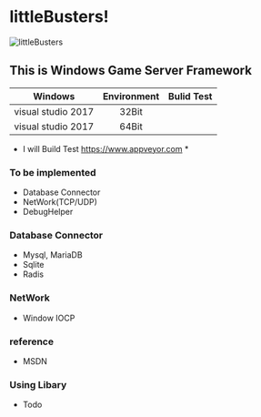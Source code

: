 # littleBusters!

![littleBusters]()

## This is Windows Game Server Framework

| Windows       | Environment   | Bulid Test|
| :------------:|:-------------:| :-----:   |
| visual studio 2017| 32Bit     |           |
| visual studio 2017| 64Bit    |           |

* I will Build Test https://www.appveyor.com *

### To be implemented
* Database Connector
* NetWork(TCP/UDP)
* DebugHelper

### Database Connector
* Mysql, MariaDB
* Sqlite
* Radis

### NetWork
* Window IOCP

### reference 
* MSDN

### Using Libary
* Todo

